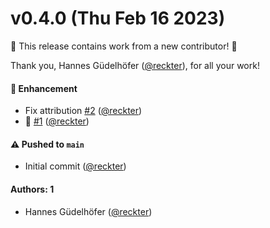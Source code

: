 # v0.4.0 (Thu Feb 16 2023)

:tada: This release contains work from a new contributor! :tada:

Thank you, Hannes Güdelhöfer ([@reckter](https://github.com/reckter)), for all your work!

#### 🚀 Enhancement

- Fix attribution [#2](https://github.com/reckter/homebridge-inio/pull/2) ([@reckter](https://github.com/reckter))
- :tada: [#1](https://github.com/reckter/homebridge-inio/pull/1) ([@reckter](https://github.com/reckter))

#### ⚠️ Pushed to `main`

- Initial commit ([@reckter](https://github.com/reckter))

#### Authors: 1

- Hannes Güdelhöfer ([@reckter](https://github.com/reckter))
